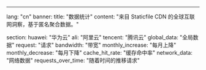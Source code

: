 ---
lang: "cn"
banner:
  title: "数据统计"
  content: "来目 Staticfile CDN 的全球互联网洞察，基于匿名聚合数据。"

section:
  huawei: "华为云"
  ali: "阿里云"
  tencent: "腾讯云"
  global_data: "全局数据"
  request: "请求"
  bandwidth: "带宽"
  monthly_increase: "每月上降"
  monthly_decrease: "每月下降"
  cache_hit_rate: "缓存命中率"
  network_data: "网络数据"
  requests_over_time: "随着时间的推移请求"

